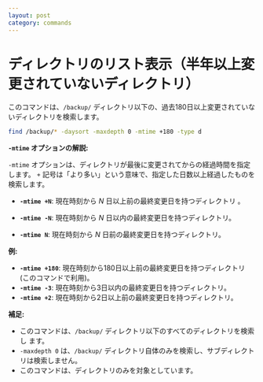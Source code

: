 ```yaml
---
layout: post
category: commands
---
```


# ディレクトリのリスト表示（半年以上変更されていないディレクトリ）

このコマンドは、`/backup/` ディレクトリ以下の、過去180日以上変更されていないディレクトリを検索します。

```sh
find /backup/* -daysort -maxdepth 0 -mtime +180 -type d
```

**`-mtime` オプションの解説:**

`-mtime` オプションは、ディレクトリが最後に変更されてからの経過時間を指定します。  `+` 記号は「より多い」という意味で、指定した日数以上経過したものを検索します。

* **`-mtime +N`**:  現在時刻から *N* 日以上前の最終変更日を持つディレクトリ
。
* **`-mtime -N`**:  現在時刻から *N* 日以内の最終変更日を持つディレクトリ。

* **`-mtime N`**:  現在時刻から *N* 日前の最終変更日を持つディレクトリ。

**例:**

* **`-mtime +180`**:  現在時刻から180日以上前の最終変更日を持つディレクトリ
 (このコマンドで利用)。
* **`-mtime -3`**:  現在時刻から3日以内の最終変更日を持つディレクトリ。
* **`-mtime +2`**:  現在時刻から2日以上前の最終変更日を持つディレクトリ。

**補足:**

* このコマンドは、`/backup/` ディレクトリ以下のすべてのディレクトリを検索し
ます。
* `-maxdepth 0` は、`/backup/` ディレクトリ自体のみを検索し、サブディレクト
リは検索しません。
* このコマンドは、ディレクトリのみを対象としています。
```
